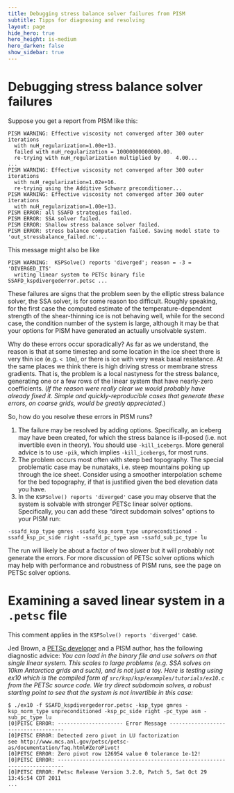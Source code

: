```yaml
---
title: Debugging stress balance solver failures from PISM
subtitle: Tipps for diagnosing and resolving
layout: page
hide_hero: true
hero_height: is-medium
hero_darken: false
show_sidebar: true
---
```


# Debugging stress balance solver failures

Suppose you get a report from PISM like this:

```
PISM WARNING: Effective viscosity not converged after 300 outer iterations
  with nuH_regularization=1.00e+13.
  failed with nuH_regularization = 10000000000000.00.
  re-trying with nuH_regularization multiplied by     4.00...
...
PISM WARNING: Effective viscosity not converged after 300 outer iterations
  with nuH_regularization=1.02e+16.
  re-trying using the Additive Schwarz preconditioner...
PISM WARNING: Effective viscosity not converged after 300 outer iterations
  with nuH_regularization=1.00e+13.
PISM ERROR: all SSAFD strategies failed.
PISM ERROR: SSA solver failed.
PISM ERROR: Shallow stress balance solver failed.
PISM ERROR: stress balance computation failed. Saving model state to 'out_stressbalance_failed.nc'...
```

This message might also be like

```
PISM WARNING:  KSPSolve() reports 'diverged'; reason = -3 = 'DIVERGED_ITS'
  writing linear system to PETSc binary file SSAFD_kspdivergederror.petsc ...
```

These failures are signs that the problem seen by the elliptic stress balance solver, the SSA solver, is for some reason too difficult. Roughly speaking, for the first case the computed estimate of the temperature-dependent strength of the shear-thinning ice is not behaving well, while for the second case, the condition number of the system is large, although it may be that your options for PISM have generated an actually unsolvable system.

Why do these errors occur sporadically? As far as we understand, the reason is that at some timestep and some location in the ice sheet there is very thin ice (e.g. `< 10m`), or there is ice with very weak basal resistance. At the same places we think there is high driving stress or membrane stress gradients. That is, the problem is a local nastyness for the stress balance, generating one or a few rows of the linear system that have nearly-zero coefficients. (_If the reason were really clear we would probably have already fixed it. Simple and quickly-reproducible cases that generate these errors, on coarse grids, would be greatly appreciated._)

So, how do you resolve these errors in PISM runs?

 1. The failure may be resolved by adding options. Specifically, an iceberg may have been created, for which the stress balance is ill-posed (i.e. not invertible even in theory). You should use `-kill_icebergs`. More general advice is to use `-pik`, which implies `-kill_icebergs`, for most runs.
 2. The problem occurs most often with steep bed topography. The special problematic case may be nunataks, i.e. steep mountains poking up through the ice sheet. Consider using a smoother interpolation scheme for the bed topography, if that is justified given the bed elevation data you have.
 3. In the `KSPSolve() reports 'diverged'` case you may observe that the system is solvable with stronger PETSc linear solver options. Specifically, you can add these “direct subdomain solves” options to your PISM run:

```-ssafd_ksp_type gmres -ssafd_ksp_norm_type unpreconditioned -ssafd_ksp_pc_side right -ssafd_pc_type asm -ssafd_sub_pc_type lu```

The run will likely be about a factor of two slower but it will probably not generate the errors. For more discussion of PETSc solver options which may help with performance and robustness of PISM runs, see the page on PETSc solver options.

# Examining a saved linear system in a `.petsc` file

This comment applies in the `KSPSolve() reports 'diverged'` case.

Jed Brown, a [PETSc developer](https://petsc.org/main/community/petsc_team/) and a PISM author, has the following diagnostic advice: _You can load in the binary file and use solvers on that single linear system. This scales to large problems (e.g. SSA solves on 10km Antarctica grids and such), and is not just a toy. Here is testing using ex10 which is the compiled form of `src/ksp/ksp/examples/tutorials/ex10.c` from the PETSc source code. We try direct subdomain solves, a robust starting point to see that the system is not invertible in this case:_ 

```
$ ./ex10 -f SSAFD_kspdivergederror.petsc -ksp_type gmres -ksp_norm_type unpreconditioned -ksp_pc_side right -pc_type asm -sub_pc_type lu
[0]PETSC ERROR: --------------------- Error Message ------------------------------------
[0]PETSC ERROR: Detected zero pivot in LU factorization
see http://www.mcs.anl.gov/petsc/petsc-as/documentation/faq.html#ZeroPivot!
[0]PETSC ERROR: Zero pivot row 126954 value 0 tolerance 1e-12!
[0]PETSC ERROR: ------------------------------------------------------------------------
[0]PETSC ERROR: Petsc Release Version 3.2.0, Patch 5, Sat Oct 29 13:45:54 CDT 2011 
...
```


